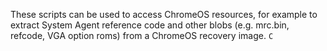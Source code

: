 These scripts can be used to access ChromeOS resources, for example to extract
System Agent reference code and other blobs (e.g. mrc.bin, refcode, VGA option
roms) from a ChromeOS recovery image. `C`
